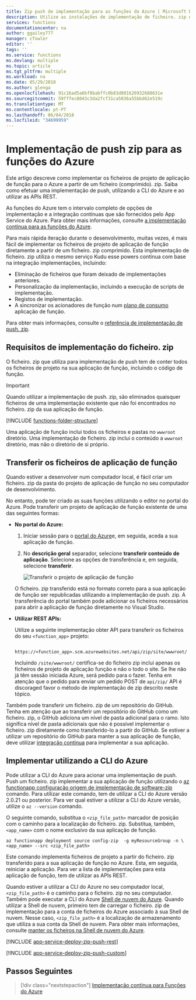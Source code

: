 ```yaml
---
title: Zip push de implementação para as funções do Azure | Microsoft Docs
description: Utilize as instalações de implementação de ficheiro. zip do serviço de implementação do Kudu para publicar as suas funções do Azure.
services: functions
documentationcenter: na
author: ggailey777
manager: cfowler
editor: ''
tags: ''
ms.service: functions
ms.devlang: multiple
ms.topic: article
ms.tgt_pltfrm: multiple
ms.workload: na
ms.date: 05/29/2018
ms.author: glenga
ms.openlocfilehash: 91c16ad5a6bf8babffc0b83d801626932688631e
ms.sourcegitcommit: 59fffec8043c3da2fcf31ca5036a55bbd62e519c
ms.translationtype: MT
ms.contentlocale: pt-PT
ms.lasthandoff: 06/04/2018
ms.locfileid: "34699959"
---
```

# <a name="zip-push-deployment-for-azure-functions"></a>Implementação de push zip para as funções do Azure 
Este artigo descreve como implementar os ficheiros de projeto de aplicação de função para o Azure a partir de um ficheiro (comprimido). zip. Saiba como efetuar uma implementação de push, utilizando a CLI do Azure e ao utilizar as APIs REST. 

As funções do Azure tem o intervalo completo de opções de implementação e a integração contínuas que são fornecidos pelo App Service do Azure. Para obter mais informações, consulte [a implementação contínua para as funções do Azure](functions-continuous-deployment.md). 

Para mais rápida iteração durante o desenvolvimento, muitas vezes, é mais fácil de implementar os ficheiros de projeto de aplicação de função diretamente a partir de um ficheiro. zip comprimido. Esta implementação de ficheiro. zip utiliza o mesmo serviço Kudu esse powers contínua com base na integração implementações, incluindo:

+ Eliminação de ficheiros que foram deixado de implementações anteriores.
+ Personalização da implementação, incluindo a execução de scripts de implementação.
+ Registos de implementação.
+ A sincronizar os acionadores de função num [plano de consumo](functions-scale.md) aplicação de função.

Para obter mais informações, consulte o [referência de implementação de push. zip](https://github.com/projectkudu/kudu/wiki/Deploying-from-a-zip-file). 

## <a name="deployment-zip-file-requirements"></a>Requisitos de implementação do ficheiro. zip
O ficheiro. zip que utiliza para implementação de push tem de conter todos os ficheiros de projeto na sua aplicação de função, incluindo o código de função. 

>[!IMPORTANT]
> Quando utilizar a implementação de push. zip, são eliminados quaisquer ficheiros de uma implementação existente que não foi encontrados no ficheiro. zip da sua aplicação de função.  

[!INCLUDE [functions-folder-structure](../../includes/functions-folder-structure.md)]

Uma aplicação de função inclui todos os ficheiros e pastas no `wwwroot` diretório. Uma implementação de ficheiro. zip inclui o conteúdo a `wwwroot` diretório, mas não o diretório de si próprio.  

## <a name="download-your-function-app-files"></a>Transferir os ficheiros de aplicação de função

Quando estiver a desenvolver num computador local, é fácil criar um ficheiro. zip da pasta do projeto de aplicação de função no seu computador de desenvolvimento. 

No entanto, pode ter criado as suas funções utilizando o editor no portal do Azure. Pode transferir um projeto de aplicação de função existente de uma das seguintes formas: 

+ **No portal do Azure:** 

    1. Iniciar sessão para o [portal do Azure](https://portal.azure.com)e, em seguida, aceda a sua aplicação de função.

    2. No **descrição geral** separador, selecione **transferir conteúdo de aplicação**. Selecione as opções de transferência e, em seguida, selecione **transferir**.     

        ![Transferir o projeto de aplicação de função](./media/deployment-zip-push/download-project.png)

    O ficheiro. zip transferido está no formato correto para a sua aplicação de função ser republicadas utilizando a implementação de push. zip. A transferência do portal também pode adicionar os ficheiros necessários para abrir a aplicação de função diretamente no Visual Studio.

+ **Utilizar REST APIs:** 

    Utilize a seguinte implementação obter API para transferir os ficheiros do seu `<function_app>` projeto: 

        https://<function_app>.scm.azurewebsites.net/api/zip/site/wwwroot/

    Incluindo `/site/wwwroot/` certifica-se do ficheiro zip inclui apenas os ficheiros de projeto de aplicação função e não o todo o site. Se lhe não já têm sessão iniciada Azure, será pedido para o fazer. Tenha em atenção que o pedido para enviar um pedido POST de `api/zip/` API é discoraged favor o método de implementação de zip descrito neste tópico. 

Também pode transferir um ficheiro. zip de um repositório do GitHub. Tenha em atenção que ao transferir um repositório do GitHub como um ficheiro. zip, o GitHub adiciona um nível de pasta adicional para o ramo. Isto significa nível de pasta adicionais que não é possível implementar o ficheiro. zip diretamente como transferido-lo a partir do GitHub. Se estiver a utilizar um repositório do GitHub para manter a sua aplicação de função, deve utilizar [integração contínua](functions-continuous-deployment.md) para implementar a sua aplicação.  

## <a name="cli"></a>Implementar utilizando a CLI do Azure

Pode utilizar a CLI do Azure para acionar uma implementação de push. Push um ficheiro. zip implementar a sua aplicação de função utilizando o [az functionapp configuração origem de implementação de software-zip](/cli/azure/functionapp/deployment/source#az_functionapp_deployment_source_config_zip) comando. Para utilizar este comando, tem de utilizar a CLI do Azure versão 2.0.21 ou posterior. Para ver qual estiver a utilizar a CLI do Azure versão, utilize o `az --version` comando.

O seguinte comando, substitua o `<zip_file_path>` marcador de posição com o caminho para a localização do ficheiro. zip. Substitua, também, `<app_name>` com o nome exclusivo da sua aplicação de função. 

```azurecli-interactive
az functionapp deployment source config-zip  -g myResourceGroup -n \
<app_name> --src <zip_file_path>
```
Este comando implementa ficheiros de projeto a partir do ficheiro. zip transferido para a sua aplicação de função no Azure. Esta, em seguida, reiniciar a aplicação. Para ver a lista de implementações para esta aplicação de função, tem de utilizar as APIs REST.

Quando estiver a utilizar a CLI do Azure no seu computador local, `<zip_file_path>` é o caminho para o ficheiro. zip no seu computador. Também pode executar a CLI do Azure [Shell de nuvem do Azure](../cloud-shell/overview.md). Quando utilizar a Shell de nuvem, primeiro tem de carregar o ficheiro. zip de implementação para a conta de ficheiros do Azure associado à sua Shell de nuvem. Nesse caso, `<zip_file_path>` é a localização de armazenamento que utiliza a sua conta da Shell de nuvem. Para obter mais informações, consulte [manter os ficheiros na Shell de nuvem do Azure](../cloud-shell/persisting-shell-storage.md).


[!INCLUDE [app-service-deploy-zip-push-rest](../../includes/app-service-deploy-zip-push-rest.md)]

[!INCLUDE [app-service-deploy-zip-push-custom](../../includes/app-service-deploy-zip-push-custom.md)]

## <a name="next-steps"></a>Passos Seguintes

> [!div class="nextstepaction"]
> [Implementação contínua para Funções do Azure](functions-continuous-deployment.md)

[.zip push deployment reference topic]: https://github.com/projectkudu/kudu/wiki/Deploying-from-a-zip-file
